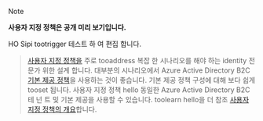 > [!NOTE]
> **사용자 지정 정책은 공개 미리 보기입니다.**

HO Sipi tootrigger 테스트 하 여 편집 합니다.

> [사용자 지정 정책을](..\articles\active-directory-b2c\active-directory-b2c-overview-custom.md#custom-policies) 주로 tooaddress 복잡 한 시나리오를 해야 하는 identity 전문가 위한 설계 합니다. 대부분의 시나리오에서 Azure Active Directory B2C [기본 제공 정책](..\articles\active-directory-b2c\active-directory-b2c-overview-custom.md)을 사용하는 것이 좋습니다. 기본 제공 정책 구성에 대해 보다 쉽게 tooset 됩니다. 사용자 지정 정책 hello 동일한 Azure Active Directory B2C 테 넌 트 및 기본 제공을 사용할 수 있습니다. toolearn hello을 더 참조 [사용자 지정 정책의 개요](..\articles\active-directory-b2c\active-directory-b2c-overview-custom.md)합니다.

